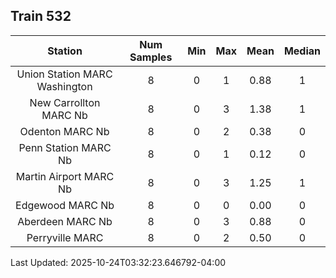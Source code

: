 ## Train 532

| Station | Num Samples | Min | Max | Mean | Median |
| :-----: | :---------: | :-: | :-: | :--: | :----: |
| Union Station MARC Washington | 8 | 0 | 1 | 0.88 | 1 |
| New Carrollton MARC Nb | 8 | 0 | 3 | 1.38 | 1 |
| Odenton MARC Nb | 8 | 0 | 2 | 0.38 | 0 |
| Penn Station MARC Nb | 8 | 0 | 1 | 0.12 | 0 |
| Martin Airport MARC Nb | 8 | 0 | 3 | 1.25 | 1 |
| Edgewood MARC Nb | 8 | 0 | 0 | 0.00 | 0 |
| Aberdeen MARC Nb | 8 | 0 | 3 | 0.88 | 0 |
| Perryville MARC | 8 | 0 | 2 | 0.50 | 0 |


Last Updated: 2025-10-24T03:32:23.646792-04:00
